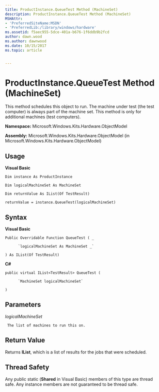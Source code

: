 ```yaml
---
title: ProductInstance.QueueTest Method (MachineSet)
description: ProductInstance.QueueTest Method (MachineSet)
MSHAttr:
- 'PreferredSiteName:MSDN'
- 'PreferredLib:/library/windows/hardware'
ms.assetid: f5aec955-5dce-401a-b676-1f6ddb9b2fcd
author: dawn.wood
ms.author: dawnwood
ms.date: 10/15/2017
ms.topic: article


---
```


# ProductInstance.QueueTest Method (MachineSet)


This method schedules this object to run. The machine under test (the test computer) is always part of the machine set. This method is only for additional machines (test computers).

**Namespace:** Microsoft.Windows.Kits.Hardware.ObjectModel

**Assembly:** Microsoft.Windows.Kits.Hardware.ObjectModel (in Microsoft.Windows.Kits.Hardware.ObjectModel)

## <span id="Usage"></span><span id="usage"></span><span id="USAGE"></span>Usage


**Visual Basic**

`Dim instance As ProductInstance`

`Dim logicalMachineSet As MachineSet`

`Dim returnValue As IList(Of TestResult)`

`returnValue = instance.QueueTest(logicalMachineSet)`

## <span id="Syntax"></span><span id="syntax"></span><span id="SYNTAX"></span>Syntax


**Visual Basic**

`Public Overridable Function QueueTest ( _`

          `logicalMachineSet As MachineSet _`

`) As IList(Of TestResult)`

**C#**

`public virtual IList<TestResult> QueueTest (`

          `MachineSet logicalMachineSet`

`)`

## <span id="Parameters"></span><span id="parameters"></span><span id="PARAMETERS"></span>Parameters


*logicalMachineSet*

     The list of machines to run this on.

## <span id="Return_Value"></span><span id="return_value"></span><span id="RETURN_VALUE"></span>Return Value


Returns **IList**, which is a list of results for the jobs that were scheduled.

## <span id="Thread_Safety"></span><span id="thread_safety"></span><span id="THREAD_SAFETY"></span>Thread Safety


Any public static (**Shared** in Visual Basic) members of this type are thread safe. Any instance members are not guaranteed to be thread safe.

 

 







